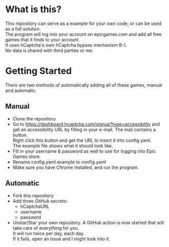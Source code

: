 # What is this?
This repository can serve as a example for your own code, or can be used as a full solution.  
The program will log into your account on epicgames.com and add all free games that it finds to your account.  
It uses hCaptcha's own hCaptcha bypass mechanism B-).  
No data is shared with third parties or me.
# Getting Started
There are two methods of automatically adding all of these games, manual and automatic.
## Manual
- Clone the repository
- Go to https://dashboard.hcaptcha.com/signup?type=accessibility and get an accessibility URL by filling in your e-mail. The mail contains a button.  
Right click this button and get the URL to insert it into config.yaml.  
The example file shows what it should look like.  
- Fill in your username & password as well to use for logging into Epic Games store.  
- Rename config.yaml.example to config.yaml
- Make sure you have Chrome installed, and run the program.  
## Automatic
- Fork this repository
- Add three GitHub secrets:
  - hCaptchaURL
  - username
  - password
- Unstar/Star your own repository. A GitHub action is now started that will take care of everything for you.  
It will run twice per day, each day.  
If it fails, open an issue and I might look into it.
